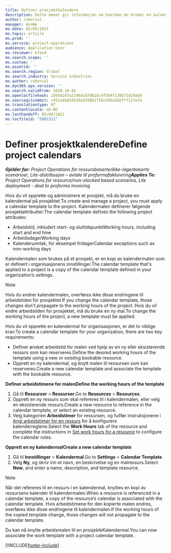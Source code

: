 ```yaml
---
title: Definer prosjektkalendere
description: Dette emnet gir informasjon om hvordan du bruker en kalendermal på et prosjekt til å følge opp prosjektplanen.
author: ruhercul
manager: AnnBe
ms.date: 02/05/2021
ms.topic: article
ms.prod: ''
ms.service: project-operations
audience: Application User
ms.reviewer: kfend
ms.search.scope: ''
ms.custom: ''
ms.assetid: ''
ms.search.region: Global
ms.search.industry: Service industries
ms.author: ruhercul
ms.dyn365.ops.version: ''
ms.search.validFrom: 2020-10-01
ms.openlocfilehash: 1d5642d7a2246dc878b2bc4f504f138b71d29a69
ms.sourcegitcommit: c45ceda833b30ad39861f5bcd3ba1bbfff11fe7a
ms.translationtype: HT
ms.contentlocale: nb-NO
ms.lasthandoff: 05/04/2021
ms.locfileid: "5981312"
---
```

# <a name="define-project-calendars"></a><span data-ttu-id="5ef52-103">Definer prosjektkalendere</span><span class="sxs-lookup"><span data-stu-id="5ef52-103">Define project calendars</span></span>

<span data-ttu-id="5ef52-104">_**Gjelder for:** Project Operations for ressursbaserte/ikke-lagerbaserte scenarioer, Lite-distribusjon – avtale til proformafakturering_</span><span class="sxs-lookup"><span data-stu-id="5ef52-104">_**Applies To:** Project Operations for resource/non-stocked based scenarios, Lite deployment - deal to proforma invoicing_</span></span>

<span data-ttu-id="5ef52-105">Hvis du vil opprette og administrere et prosjekt, må du bruke en kalendermal på prosjektet.</span><span class="sxs-lookup"><span data-stu-id="5ef52-105">To create and manage a project, you must apply a calendar template to the project.</span></span> <span data-ttu-id="5ef52-106">Kalendermalen definerer følgende prosjektattributter:</span><span class="sxs-lookup"><span data-stu-id="5ef52-106">The calendar template defines the following project attributes:</span></span>

- <span data-ttu-id="5ef52-107">Arbeidstid, inkludert start- og sluttidspunkt</span><span class="sxs-lookup"><span data-stu-id="5ef52-107">Working hours, including start and end time</span></span>
- <span data-ttu-id="5ef52-108">Arbeidsdager</span><span class="sxs-lookup"><span data-stu-id="5ef52-108">Working days</span></span>
- <span data-ttu-id="5ef52-109">Kalenderunntak, for eksempel fridager</span><span class="sxs-lookup"><span data-stu-id="5ef52-109">Calendar exceptions such as non-working days</span></span>

<span data-ttu-id="5ef52-110">Kalendermalen som brukes på et prosjekt, er en kopi av kalendermalen som er definert i organisasjonens innstillinger.</span><span class="sxs-lookup"><span data-stu-id="5ef52-110">The calendar template that's applied to a project is a copy of the calendar template defined in your organization’s settings.</span></span>

> [!NOTE]
> <span data-ttu-id="5ef52-111">Hvis du endrer kalendermalen, overføres ikke disse endringene til arbeidstiden for prosjektet.</span><span class="sxs-lookup"><span data-stu-id="5ef52-111">If you change the calendar template, those changes don't propagate to the working hours of the project.</span></span> <span data-ttu-id="5ef52-112">Hvis du vil endre arbeidstiden for prosjektet, må du bruke en ny mal.</span><span class="sxs-lookup"><span data-stu-id="5ef52-112">To change the working hours of the project, a new template must be applied.</span></span>

<span data-ttu-id="5ef52-113">Hvis du vil opprette en kalendermal for organisasjonen, er det to viktige krav:</span><span class="sxs-lookup"><span data-stu-id="5ef52-113">To create a calendar template for your organization, there are two key requirements:</span></span>

- <span data-ttu-id="5ef52-114">Definer ønsket arbeidstid for malen ved hjelp av en ny eller eksisterende ressurs som kan reserveres.</span><span class="sxs-lookup"><span data-stu-id="5ef52-114">Define the desired working hours of the template using a new or existing bookable resource.</span></span>
- <span data-ttu-id="5ef52-115">Opprett en ny kalendermal, og knytt malen til ressursen som kan reserveres.</span><span class="sxs-lookup"><span data-stu-id="5ef52-115">Create a new calendar template and associate the template with the bookable resource.</span></span>

<span data-ttu-id="5ef52-116">**Definer arbeidstimene for malen**</span><span class="sxs-lookup"><span data-stu-id="5ef52-116">**Define the working hours of the template**</span></span>

1. <span data-ttu-id="5ef52-117">Gå til **Ressurser** \> **Ressurser**.</span><span class="sxs-lookup"><span data-stu-id="5ef52-117">Go to **Resources** \> **Resources**.</span></span>
2. <span data-ttu-id="5ef52-118">Opprett en ny ressurs som skal refereres til i kalendermalen, eller velg en eksisterende ressurs.</span><span class="sxs-lookup"><span data-stu-id="5ef52-118">Create a new resource to reference in the calendar template, or select an existing resource.</span></span>
3. <span data-ttu-id="5ef52-119">Velg kategorien **Arbeidstimer** for ressursen, og fullfør instruksjonene i [Angi arbeidstimer for en ressurs](https://docs.microsoft.com/dynamics365/field-service/set-work-hours-resource) for å konfigurere kalenderreglene.</span><span class="sxs-lookup"><span data-stu-id="5ef52-119">Select the **Work Hours** tab of the resource and complete the instructions in [Set work hours for a resource](https://docs.microsoft.com/dynamics365/field-service/set-work-hours-resource) to configure the calendar rules.</span></span>

<span data-ttu-id="5ef52-120">**Opprett en ny kalendermal**</span><span class="sxs-lookup"><span data-stu-id="5ef52-120">**Create a new calendar template**</span></span>

1. <span data-ttu-id="5ef52-121">Gå til **Innstillinger** \> **Kalendermal**.</span><span class="sxs-lookup"><span data-stu-id="5ef52-121">Go to **Settings** \> **Calendar Template**.</span></span>
2. <span data-ttu-id="5ef52-122">Velg **Ny**, og skriv inn et navn, en beskrivelse og en malressurs.</span><span class="sxs-lookup"><span data-stu-id="5ef52-122">Select **New**, and enter a name, description, and template resource.</span></span>

> [!NOTE]
> <span data-ttu-id="5ef52-123">Når det refereres til en ressurs i en kalendermal, knyttes en kopi av ressursens kalender til kalendermalen.</span><span class="sxs-lookup"><span data-stu-id="5ef52-123">When a resource is referenced in a calendar template, a copy of the resource’s calendar is associated with the calendar template.</span></span> <span data-ttu-id="5ef52-124">Hvis arbeidstimene for den kopierte malen endres, overføres ikke disse endringene til kalendermalen.</span><span class="sxs-lookup"><span data-stu-id="5ef52-124">If the working hours of the copied template change, those changes will not propagate to the calendar template.</span></span>

<span data-ttu-id="5ef52-125">Du kan nå knytte arbeidsmalen til en prosjektkKalendermal.</span><span class="sxs-lookup"><span data-stu-id="5ef52-125">You can now associate the work template with a project calendar template.</span></span>


[!INCLUDE[footer-include](../includes/footer-banner.md)]

